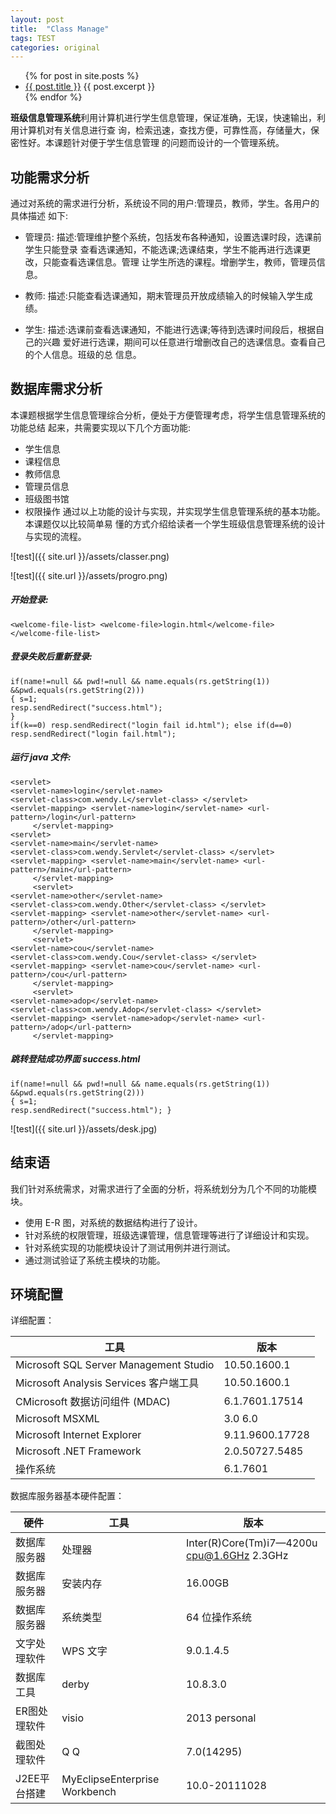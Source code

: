```yaml
---
layout: post
title:  "Class Manage" 
tags: TEST
categories: original
---
```


<ul>
  {% for post in site.posts %}
    <li>
      <a href="{{ post.url }}">{{ post.title }}</a>
      {{ post.excerpt }}
    </li>
  {% endfor %}
</ul>


**班级信息管理系统**利用计算机进行学生信息管理，保证准确，无误，快速输出，利用计算机对有关信息进行查 询，检索迅速，查找方便，可靠性高，存储量大，保密性好。本课题针对便于学生信息管理 的问题而设计的一个管理系统。

## 功能需求分析 ##

通过对系统的需求进行分析，系统设不同的用户:管理员，教师，学生。各用户的具体描述 如下:

* 管理员:描述:管理维护整个系统，包括发布各种通知，设置选课时段，选课前学生只能登录 查看选课通知，不能选课;选课结束，学生不能再进行选课更改，只能查看选课信息。管理 让学生所选的课程。增删学生，教师，管理员信息。
* 教师:描述:只能查看选课通知，期末管理员开放成绩输入的时候输入学生成绩。

* 学生:描述:选课前查看选课通知，不能进行选课;等待到选课时间段后，根据自己的兴趣 爱好进行选课，期间可以任意进行增删改自己的选课信息。查看自己的个人信息。班级的总 信息。

## 数据库需求分析 ##

本课题根据学生信息管理综合分析，便处于方便管理考虑，将学生信息管理系统的功能总结 起来，共需要实现以下几个方面功能:

* 学生信息* 课程信息* 教师信息 
* 管理员信息 
* 班级图书馆 
* 权限操作通过以上功能的设计与实现，并实现学生信息管理系统的基本功能。本课题仅以比较简单易 懂的方式介绍给读者一个学生班级信息管理系统的设计与实现的流程。

![test]({{ site.url }}/assets/classer.png)

![test]({{ site.url }}/assets/progro.png) 

##### 开始登录: ####

```<welcome-file-list> <welcome-file>login.html</welcome-file></welcome-file-list>
```##### 登录失败后重新登录: ####

```if(name!=null && pwd!=null && name.equals(rs.getString(1)) &&pwd.equals(rs.getString(2))){ s=1;resp.sendRedirect("success.html");}if(k==0) resp.sendRedirect("login fail id.html"); else if(d==0) resp.sendRedirect("login fail.html");```
   
##### 运行 java 文件: #####

 ```<servlet><servlet-name>login</servlet-name><servlet-class>com.wendy.L</servlet-class> </servlet><servlet-mapping> <servlet-name>login</servlet-name> <url-pattern>/login</url-pattern>      </servlet-mapping> <servlet><servlet-name>main</servlet-name><servlet-class>com.wendy.Servlet</servlet-class> </servlet><servlet-mapping> <servlet-name>main</servlet-name> <url-pattern>/main</url-pattern>      </servlet-mapping>      <servlet><servlet-name>other</servlet-name><servlet-class>com.wendy.Other</servlet-class> </servlet><servlet-mapping> <servlet-name>other</servlet-name> <url-pattern>/other</url-pattern>      </servlet-mapping>      <servlet><servlet-name>cou</servlet-name><servlet-class>com.wendy.Cou</servlet-class> </servlet><servlet-mapping> <servlet-name>cou</servlet-name> <url-pattern>/cou</url-pattern>      </servlet-mapping>      <servlet><servlet-name>adop</servlet-name><servlet-class>com.wendy.Adop</servlet-class> </servlet><servlet-mapping> <servlet-name>adop</servlet-name> <url-pattern>/adop</url-pattern>      </servlet-mapping> ```               

##### 跳转登陆成功界面 success.html #####

```if(name!=null && pwd!=null && name.equals(rs.getString(1)) &&pwd.equals(rs.getString(2))){ s=1;resp.sendRedirect("success.html"); }

```![test]({{ site.url }}/assets/desk.jpg) 

## 结束语 ##

我们针对系统需求，对需求进行了全面的分析，将系统划分为几个不同的功能模块。
 
* 使用 E-R 图，对系统的数据结构进行了设计。 
* 针对系统的权限管理，班级选课管理，信息管理等进行了详细设计和实现。 
* 针对系统实现的功能模块设计了测试用例并进行测试。 
* 通过测试验证了系统主模块的功能。

## 环境配置 ##

详细配置：

工具 | 版本
-------------- | -------------Microsoft SQL Server Management Studio | 10.50.1600.1
   Microsoft Analysis Services 客户端工具 |10.50.1600.1
  CMicrosoft 数据访问组件 (MDAC) | 6.1.7601.17514
 Microsoft MSXML | 3.0 6.0
  Microsoft Internet Explorer | 9.11.9600.17728 Microsoft .NET Framework | 2.0.50727.5485
 操作系统 | 6.1.7601
 
 数据库服务器基本硬件配置：
 
   硬件 |  工具 | 版本
 -------------- | -------------- | -------------
 数据库服务器 |处理器| Inter(R)Core(Tm)i7—4200u cpu@1.6GHz 2.3GHz数据库服务器 |安装内存|16.00GB 
数据库服务器 |系统类型|64 位操作系统
文字处理软件 |WPS 文字 |9.0.1.4.5数据库工具 |derby |10.8.3.0ER图处理软件 |visio |2013 personal截图处理软件  |Q Q |7.0(14295) 
J2EE平台搭建 |MyEclipseEnterprise Workbench |10.0-20111028
 
